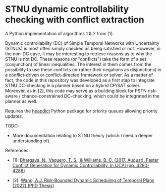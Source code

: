 # STNU dynamic controllability checking with conflict extraction

A Python implementation of algorithms 1 & 2 from [1].

Dynamic controllability (DC) of Simple Temporal Networks with Uncertainty (STNUs) is most often simply checked as being satisfied or not.
However, in the non-DC case, it may be interesting to retrieve reasons as to why the STNU is not DC.
These reasons (or "conflicts") take the form of a set (conjunction) of linear inequalities. The interest in them comes from the possibility to use these conflicts (or rather their negations as disjunctions) in a conflict-driven or conflict-directed framework or solver. As a matter of fact, the code in this repository was
developed as a first step to integrate STNU DC-checking in a planner based on a hybrid CP/SAT solver. Moreover, as in [2], this
code may serve as a building block for PSTN risk-aware / chance-constrained DC-checking, which could be integrated in the planner as well.

Requires the [heapdict](https://pypi.org/project/HeapDict/) Python package for priority queues allowing priority updates.

TODO:
- More documentation relating to STNU theory (which I need a deeper understanding of).

References:

- [1]: [Bhargava, N., Vaquero, T. S., & Williams, B. C. (2017, August). Faster Conflict Generation for Dynamic Controllability. In IJCAI (pp. 4280-4286)](http://mers-papers.csail.mit.edu/Conference/2017/IJCAI17_Bhargava/RelaxIDC.pdf)

- [2]: [Wang, A.J. Risk-Bounded Dynamic Scheduling of Temporal Plans (2022) (PhD Thesis)](https://dspace.mit.edu/handle/1721.1/147542)
